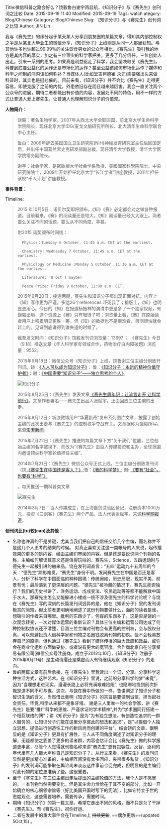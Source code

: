 Title:微信科普之路会好么？饶毅鲁白谢宇再启航，《知识分子》与《赛先生》创刊词之比较
Date: 2015-09-19 11:40
Modified: 2015-09-19
Tags: watch
ategory: Blog/Chinese
Category: Blog/Chinese
Slug: 《知识分子》与《赛先生》创刊词之比较
Author: JIN Lin

我与《赛先生》的缘分起于某天某人分享到朋友圈的某篇文章，得知其内部控制权之争是从某北大毕业生的微信分享，《知识分子》上线则是从同一人那里获知。与其他许多也许超过99.99%的关注饮食男女的公众号相比，《赛先生》吸引我的地方是其内容的厚实，加之有三位顶尖的科学家把关，更多了几分信任。三位创始人出走，引来一系列的思考。如果真是利益驱走了科学，我会坚决取关《赛先生》。 科普到底要公益化的运作还是市场化的运作？甚至公益该如何市场化运作？媒体和科学之间到的鸿沟该如何弥补？当媒体人(比如堂吉柯德崔·永元)需要强出头来做科普时，其实也是挺悲催的。目前来看，《知识分子》并不会比《赛先生》走得更容易，即使克服了之前的内忧，外患依旧存在而且越来越厉害。我会一直关注两个公众号的进展，期待二者都能出有价值的内容，发展处不同的特色，用不一样的方式让普通人爱上赛先生，让普通人也理解知识分子的价值观。

**人物简介：**

> 饶毅：著名生物学家，2007年从西北大学全职回国，前北京大学生命科学学院院长，现任北京大学IDG/麦戈文脑研究所所长、北大清华生命科学联合中心主任。
> 
> 鲁白：2009年辞去美国国立卫生研究院(NIH)神经发育研究室主任后回国定居，并出任中国葛兰素史克研发部副总裁，现任清华大学教授，清华大学医学院常务副院长。
> 
> 谢宇：社会学家，是密歇根大学社会学系教授、美國國家科學院院士、中央研究院院士，2009年开始担任北京大学“长江学者”讲座教授，2011年担任该校“千人计划”讲座教授。
> 
> 

**事件背景：**

Timeline:

> 2015 年10月5日：诺贝尔奖即将颁布，《知》《赛》必定都会对之做各种报道。目前看来，《赛》的阅读量还是较大，《知》阅读量已经大大跟上。两者要么关注不同的话题，要么从不同角度，幸甚。
> 
> 	附2015 诺奖颁布时间线：
> 
> 		Physics：Tuesday 6 October, 11:45 a.m. CET at the earliest.
> 
> 		Chemistry: Wednesday 7 October, 11:45 a.m. CET at the earliest.
> 	
> 		Physiology or Medicine :Monday 5 October, 11:30 a.m. CET at the earliest.
> 
> 	 	Literature:  8 Oct ( maybe)
> 
> 		Peace Prize: Friday 9 October, 11:00 a.m. CET.
> 
> 2015年9月20日：接连两期，赛先生和知识分子都出现正面对抗。内容上《知》写作更为严谨，多达26个references 吓死我了；排版上，《知》也明显更用心。今日的《知》在报道杨振林的演讲中更是多了一个独家视频，有饶毅出境，这个资源上《赛》只有眼馋了吧；浏览量上看，《赛》在原始读者用户上积累明显更胜一筹，但《知》的数据也不是很难看，目测很快就会赶上的。见证到底谁得到谁失道的时候了。 
> 
> 截至发文时间：《知识分子》饶毅发刊词浏览量：13697 ； 《赛先生》今日（9.18）推送文章《华人科学家夸领域合作，药物治疗白内障破题》浏览量：9552。
> 
> 2015年9月18日：微信公众号《知识分子》上线，饶鲁谢三位主编分别致开刊词。饶：[《人人可以成为知识分子》](http://mp.weixin.qq.com/s?__biz=MzIyNDA2NTI4Mg==&mid=208415332&idx=1&sn=c66ae5743ebef8edf2127676dbc2be4f&scene=1&srcid=09182UcawR4qH85urAOhdvQ1&from=singlemessage&isappinstalled=0#rd)； 鲁：[《知识分子：永远的精神价值守护者》](http://mp.weixin.qq.com/s?__biz=MzIyNDA2NTI4Mg==&mid=208415332&idx=2&sn=2fdf3d69236fb51401a97ec645b9dd07&scene=4#wechat_redirect)；谢：[《中国需要“知识分子”——独立思考的个人》](http://mp.weixin.qq.com/s?__biz=MzIyNDA2NTI4Mg==&mid=208415332&idx=3&sn=d3f30f1675b09c0c065068400dceb4a4&scene=4#wechat_redirect)。
> 
> ![知识分子](https://dl.dropboxusercontent.com/u/18094167/BlogImages/%E7%9F%A5%E8%AF%86%E5%88%86%E5%AD%90-%E5%88%9B%E5%88%8A.png)
> 
> 
> 
> 2015年8月25日：《赛先生》发表文章[《赛先生周年记：让流言走开 让科学前行》](http://www.weibo.com/p/1001603879523266737747)。文章作者署名——赛先生出品人张赋宇。正面回应三位主编的出走。
> 
> 2015年8月12日：新浪微博用户“华夏凯奇”发布系列图片文章，披露了创始主编的此次出走与《赛先生》的控制权争夺战有关。文章据称为饶毅所写。来源[澎湃新闻](http://m.thepaper.cn/newsDetail_forward_1366207)。
> 
> 2015年7月22日：《赛先生》推送的每篇文章下方“关于我们”位置，三位创始主编的名字被换下，而改为“《赛先生》由百人传媒投资和主办，全球范围内邀请顶尖科学家轮值担任主编”。
> 
> 2014年7月21日：《赛先生》微信公众号正式上线，三位主编分别致发刊词（饶[《赛先生在中国还是客人？》](http://blog.sciencenet.cn/blog-2237-813471.html);鲁：[《我的科学梦》](http://mp.weixin.qq.com/s?__biz=MzA3OTgzMzUzOA==&mid=200486576&idx=2&sn=f05949c3b311e89344d1c5e239f8ce0c&scene=2&key=d4ca524b9b60aae4a883d0fb9c5e7e92bc3733b2b1086c1721de8c2ae893685b333c8481edf4d4aba3b7be200fd76b54&ascene=2&uin=MjUyNzA2ODYyOQ%3D%3D&pass_ticket=ZPV4y2V5%2FZy%2BbFKpg%2Bq9pSscTqMlWy1bZAH08EKtZjZbZTo0i9qKh5gKE4KQ4%2BnK); 谢: [《要有“社会”，也要有“科学”》](http://mp.weixin.qq.com/s?__biz=MzA3OTgzMzUzOA==&mid=200486576&idx=3&sn=798136d5411c3c8e587d8b6956553fb6&scene=2&key=d4ca524b9b60aae48a38f115979e4c241db3ccfe2626042878edc49fb403106052afc5a33835aec2d186a09fa5b04092&ascene=2&uin=MjUyNzA2ODYyOQ%3D%3D&pass_ticket=ZPV4y2V5%2FZy%2BbFKpg%2Bq9pSscTqMlWy1bZAH08EKtZjZbZTo0i9qKh5gKE4KQ4%2BnK)
> 
> 。每天推送一期科普类文章
> 
> ![赛先生](https://dl.dropboxusercontent.com/u/18094167/BlogImages/%E8%B5%9B%E5%85%88%E7%94%9F-%E5%88%9B%E5%88%8A.jpeg)
> 
> 2014年3月7日：百人传媒成立，在上海自贸试验区登记，注册资本1000万元，投资《三剑客》《赛先生》两个产品，法人代表张赋宇。来源[科学网报道](http://wap.sciencenet.cn/info.aspx?id=325796)。
> 
> 

**创刊词比(tu)较(cao)及其他：**

- 名称也许真的不是关键，尤其当我们把自己的信任交给几个主编，而名称并不是这几个人思考的结果的时候。 对真正喜欢关注这一类帐号的人来说，起传播效果的更多的是内容，经由主编们审阅的内容。但是还是要说说两个刊物的名称，主编如何解读其意义还是值得玩味的。赛先生，Science，五四运动时与德先生一起被引进的舶来品，饶在发刊词直言：“五四”运动九十五周年的今天：“德先生”踪影难觅，“赛先生”身份不明。发问赛先生在中国是否还是客人，分析了科学在中国面临的种种困境：传统阙如，历史局限，现实不美，前景有忧；最后落到了更深层的问题，"德先生"被冷藏的情况下，赛先生能否独行？我们的历史书讲了，洋务运动、戊戌变法、农民运动等等都不能解救中国于水火，那赛先生怎么又能躲进小楼成一统不涉及德先生的科学讨论呢？与饶在《赛先生》写的深刻的长篇发刊词迥异的是，他在《知识分子》里的发刊词极其的简短，但比前者更明确地阐述了这份刊物要做什么，面向的读者是谁，想吸引的作者来自哪里。批判的东西少了，包容的东西多了。这是否是饶的一次观念转变，一次对媒体运营的重新认识？具体三位主编和运营公司达成了何种控制权协议还不清楚，目测三位主编对刊物会有更高的控制权，会与股权分离，可以规避投资人借科学家和刊物之名圈钱脱离刊物的初衷。饶不会轻易放弃自己的原则，但也通过《赛先生》看到了媒体传播的巨大效应和效益，或许会在商业化运维方面做妥协，或者说有更大的宽容度。合作商北京自在分享贸易有限公司(微信公众号注册商，成立于2012年10月，《知识分子》注册于2015年9月11号）是主动请缨还是乘虚而入有待继续观察《知识分子》的走向。
- 鲁的两篇文章有前后承接，在《赛先生》里我读出一个词，分享。分享科学这种生活方式，这种艺术。在《知识分子》里说，之前的分享科学的梦"未竟"，因为"当理想走进现实，漫漫长路上必将充满艰难险阻", 也隐晦地提到前次折戟是道不同不可与谋。这次，与饶在赛中所做的一样，鲁讲阐述了知识分子和智识生活的含义，当然借此表明《知识分子》的宗旨是要做到诚信，担当起社会责任。毕竟,科学从来都不是象牙塔。 谢是三人里唯一的社会学家，讲《赛先生》是要"推广科学的思维、严谨求证的学术精神",并为"学术圈同行搭建一个相互联络的网"；讲《知识分子》是为"为有独立想法、有创造性追求的一群人服务的，让知识分子们能在这里分享彼此的想法和追求"，是"以提倡个人独立思想、提倡进行创造性工作的新风尚而创建的平台"。结合饶的文章，很明显的是《知识分子》更具有扩展性，三人从不同角度阐述了对知识分子的理解，无疑都使之涵盖了更多的读者群，内容也估计会比《赛先生》做的科学报道更丰富，尽管个人觉得就刊物名称来讲"赛先生"更有包容性，反智、逐利的年代里有几人能大声称自己是知识分子？。从行文来看，《赛先生》的发刊词显然是更加精心准备的，主编相互间没有太多回应，夹带很多私货；《知识分子》的发刊词可能争取在舆论尚未淡忘这件事前仓促完成，但明显的是主编们对此刊物的定位更准确了些。这很重要。
- 至于《塞先生》在三位主编出走后提出的主编轮值的方法，我个人是不感冒的。一本刊物当然需要变化，但是其生命力恰恰在于其不变的部分，比如一开始确立的核心纲领宗旨等（好比美国开国时写下的宪法），比如它特立于世的态度观点，这些需要培养，需要传承，需要时间。
- 期待《知识分子》的第一篇文章，希望它走出不同的风格，而不只是为了干掉《赛先生》。而《赛先生》，祝你好运。
- 二者在发展中的重大事件会在Timeline上 <del>持续更新</del>, ==偶尔更新==(updated 5Oct,15) 。



